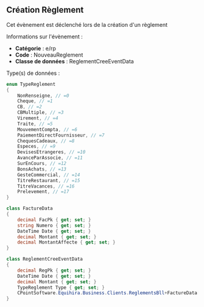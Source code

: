 ## <span id='creationreglement'>Création Règlement</span>

Cet évènement est déclenché lors de la création d'un règlement

Informations sur l'évènement : 

 - **Catégorie** : e/rp
 - **Code** : NouveauReglement
 - **Classe de données** : ReglementCreeEventData

Type(s) de données :

```csharp
enum TypeReglement
{
	NonRenseigne, // =0
	Cheque, // =1
	CB, // =2
	CBMultiple, // =3
	Virement, // =4
	Traite, // =5
	MouvementCompta, // =6
	PaiementDirectFournisseur, // =7
	ChequesCadeaux, // =8
	Especes, // =9
	DevisesEtrangeres, // =10
	AvanceParAssocie, // =11
	SurEnCours, // =12
	BonsAchats, // =13
	GesteCommercial, // =14
	TitreRestaurant, // =15
	TitreVacances, // =16
	Prelevement, // =17
}

class FactureData
{
	decimal FacPk { get; set; }
	string Numero { get; set; }
	DateTime Date { get; set; }
	decimal Montant { get; set; }
	decimal MontantAffecte { get; set; }
}

class ReglementCreeEventData
{
	decimal RegPk { get; set; }
	DateTime Date { get; set; }
	decimal Montant { get; set; }
	TypeReglement Type { get; set; }
	CPointSoftware.Equihira.Business.Clients.ReglementsBll+FactureData[] Factures { get; set; }
}

```
